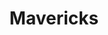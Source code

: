 ---
Name: Mavericks
Area: Bingley
Address: 148 Main Street, Bingley
Postcode: 
Web: https://mavericks80slounge.co.uk/bingley/
Facebook: https://www.facebook.com/mavsbingley
Lat: 
Lng: 
Member: 'no'
Description: Maverick’s offers a unique combination of a modern Cocktail and Lounge
  Bar to party until late
splash: Mavericks.jpg
image-credit: 
internal-link: 
internal-link-text: 
LastUpdated: '2025-07-01'
closed-date: 
title: Mavericks
permalink: "/venues/mavericks.html"
layout: venue_page
---